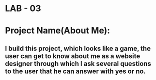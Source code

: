 # LAB - 03
# Project Name(About Me):
## I build this project, which looks like a game, the user can get to know about me as a website designer through which I ask several questions to the user that he can answer with yes or no.
